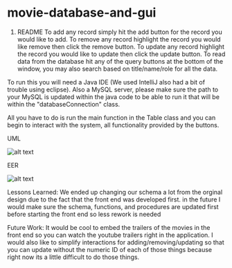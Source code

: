 # movie-database-and-gui

1. README
To add any record simply hit the add button for the record you would like to add.
To remove any record highlight the record you would like remove then click the remove button.
To update any record highlight the record you would like to update then click the update button.
To read data from the database hit any of the query buttons at the bottom of the window, you may
also search based on title/name/role for all the data.

To run this you will need a Java IDE (We used IntelliJ also had a bit of trouble using eclipse).
Also a MySQL server, please make sure the path to your MySQL is updated within the java code to be able to run it
that will be within the "databaseConnection" class.

All you have to do is run the main function in the Table class and you can begin to interact with the system, all functionality
provided by the buttons.

UML

![alt text](https://ibb.co/eQ5ZXS)

EER

![alt text](https://ibb.co/hE4TsS)

Lessons Learned:
We ended up changing our schema a lot from the orginal design due to the fact that the front end was developed first. in the future
I would make sure the schema, functions, and procedures are updated first before starting the front end so less rework is needed

Future Work:
It would be cool to embed the trailers of the movies in the front end so you can watch the youtube trailers right in the application.
I would also like to simplify interactions for adding/removing/updating so that you can update without the numeric ID of each of
those things because right now its a little difficult to do those things.
